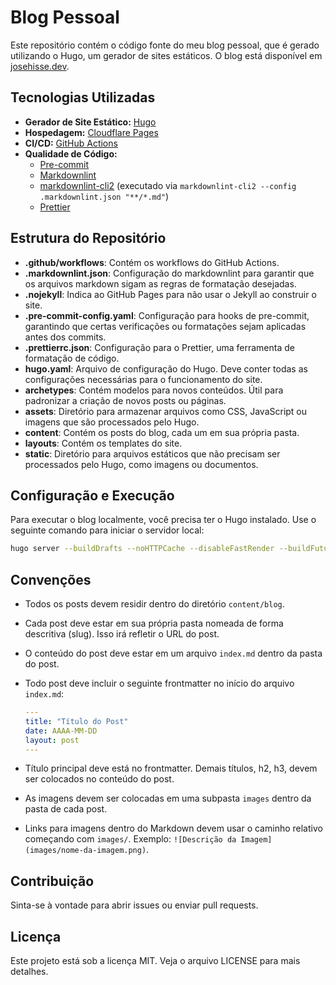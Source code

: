 # Blog Pessoal

Este repositório contém o código fonte do meu blog pessoal, que é gerado utilizando o Hugo, um gerador de sites estáticos. O blog está disponível em [josehisse.dev](https://www.josehisse.dev).

## Tecnologias Utilizadas

- **Gerador de Site Estático:** [Hugo](https://gohugo.io/)
- **Hospedagem:** [Cloudflare Pages](https://pages.cloudflare.com/)
- **CI/CD:** [GitHub Actions](https://github.com/features/actions)
- **Qualidade de Código:**
  - [Pre-commit](https://pre-commit.com/)
  - [Markdownlint](https://github.com/DavidAnson/markdownlint)
  - [markdownlint-cli2](https://github.com/DavidAnson/markdownlint-cli2) (executado via `markdownlint-cli2 --config .markdownlint.json "**/*.md"`)
  - [Prettier](https://prettier.io/)

## Estrutura do Repositório

- **.github/workflows**: Contém os workflows do GitHub Actions.
- **.markdownlint.json**: Configuração do markdownlint para garantir que os arquivos markdown sigam as regras de formatação desejadas.
- **.nojekyll**: Indica ao GitHub Pages para não usar o Jekyll ao construir o site.
- **.pre-commit-config.yaml**: Configuração para hooks de pre-commit, garantindo que certas verificações ou formatações sejam aplicadas antes dos commits.
- **.prettierrc.json**: Configuração para o Prettier, uma ferramenta de formatação de código.
- **hugo.yaml**: Arquivo de configuração do Hugo. Deve conter todas as configurações necessárias para o funcionamento do site.
- **archetypes**: Contém modelos para novos conteúdos. Útil para padronizar a criação de novos posts ou páginas.
- **assets**: Diretório para armazenar arquivos como CSS, JavaScript ou imagens que são processados pelo Hugo.
- **content**: Contém os posts do blog, cada um em sua própria pasta.
- **layouts**: Contém os templates do site.
- **static**: Diretório para arquivos estáticos que não precisam ser processados pelo Hugo, como imagens ou documentos.

## Configuração e Execução

Para executar o blog localmente, você precisa ter o Hugo instalado. Use o seguinte comando para iniciar o servidor local:

```bash
hugo server --buildDrafts --noHTTPCache --disableFastRender --buildFuture
```

## Convenções

- Todos os posts devem residir dentro do diretório `content/blog`.
- Cada post deve estar em sua própria pasta nomeada de forma descritiva (slug). Isso irá refletir o URL do post.
- O conteúdo do post deve estar em um arquivo `index.md` dentro da pasta do post.
- Todo post deve incluir o seguinte frontmatter no início do arquivo `index.md`:

  ```yaml
  ---
  title: "Título do Post"
  date: AAAA-MM-DD
  layout: post
  ---
  ```

- Título principal deve está no frontmatter. Demais títulos, h2, h3, devem ser colocados no conteúdo do post.
- As imagens devem ser colocadas em uma subpasta `images` dentro da pasta de cada post.
- Links para imagens dentro do Markdown devem usar o caminho relativo começando com `images/`. Exemplo: `![Descrição da Imagem](images/nome-da-imagem.png)`.

## Contribuição

Sinta-se à vontade para abrir issues ou enviar pull requests.

## Licença

Este projeto está sob a licença MIT. Veja o arquivo LICENSE para mais detalhes.
